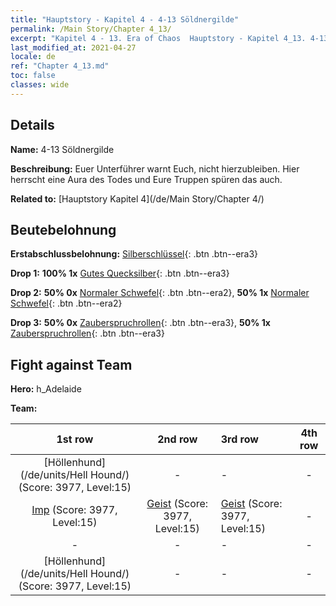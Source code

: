 ```yaml
---
title: "Hauptstory - Kapitel 4 - 4-13 Söldnergilde"
permalink: /Main Story/Chapter 4_13/
excerpt: "Kapitel 4 - 13. Era of Chaos  Hauptstory - Kapitel 4_13. 4-13 Söldnergilde"
last_modified_at: 2021-04-27
locale: de
ref: "Chapter 4_13.md"
toc: false
classes: wide
---
```


## Details

 **Name:** 4-13 Söldnergilde

 **Beschreibung:** Euer Unterführer warnt Euch, nicht hierzubleiben. Hier herrscht eine Aura des Todes und Eure Truppen spüren das auch.

 **Related to:** [Hauptstory Kapitel 4](/de/Main Story/Chapter 4/)

## Beutebelohnung

 **Erstabschlussbelohnung:** [Silberschlüssel](/ItemsDE/con_693/){: .btn .btn--era3}

 **Drop 1:** **100% 1x** [Gutes Quecksilber](/ItemsDE/mat_14/){: .btn .btn--era3}

 **Drop 2:** **50% 0x** [Normaler Schwefel](/ItemsDE/mat_9/){: .btn .btn--era2}, **50% 1x** [Normaler Schwefel](/ItemsDE/mat_9/){: .btn .btn--era2}

 **Drop 3:** **50% 0x** [Zauberspruchrollen](/ItemsDE/con_694/){: .btn .btn--era3}, **50% 1x** [Zauberspruchrollen](/ItemsDE/con_694/){: .btn .btn--era3}


## Fight against Team
 **Hero:** h_Adelaide

 **Team:**


  | 1st row | 2nd row | 3rd row | 4th row |
  |:----:|:----:|:----|:----:|
  | [Höllenhund](/de/units/Hell Hound/) (Score: 3977, Level:15)  | - | - | - |
  | [Imp](/de/units/Imp/) (Score: 3977, Level:15)  | [Geist](/de/units/Wight/) (Score: 3977, Level:15)  | [Geist](/de/units/Wight/) (Score: 3977, Level:15)  | - |
  | - | - | - | - |
  | [Höllenhund](/de/units/Hell Hound/) (Score: 3977, Level:15)  | - | - | - |


